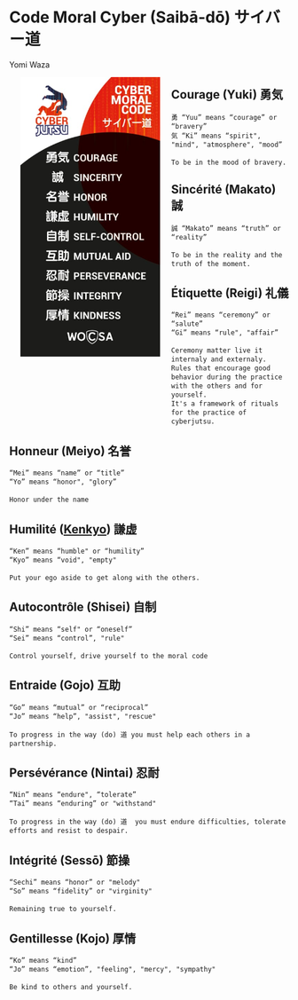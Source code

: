 # Code Moral Cyber (Saibā-dō) サイバー道

Yomi Waza

<img align="left" width="50%" src="./img/moral-code.jpeg"  style="vertical-align:middle;margin:0px 20px">

## Courage (Yuki) 勇気

    勇 “Yuu” means “courage” or “bravery”
    気 “Ki” means “spirit", "mind", "atmosphere", "mood”
    
    To be in the mood of bravery.

## Sincérité (Makato) 誠

    誠 “Makato” means “truth” or “reality”
    
    To be in the reality and the truth of the moment.

## Étiquette (Reigi) 礼儀

    “Rei” means “ceremony” or “salute”
    “Gi” means “rule", "affair”
    
    Ceremony matter live it internaly and externaly. 
    Rules that encourage good behavior during the practice with the others and for yourself.
    It's a framework of rituals for the practice of cyberjutsu.

## Honneur (Meiyo) 名誉

    “Mei” means “name” or “title”
    “Yo” means “honor", "glory”
    
    Honor under the name

## Humilité ([Kenkyo](https://interculturalwordsensei.org/kenkyo/)) 謙虚

    “Ken” means “humble" or “humility”
    “Kyo” means “void", "empty"
    
    Put your ego aside to get along with the others.

## Autocontrôle (Shisei) 自制

    “Shi” means “self" or “oneself”
    “Sei” means “control”, "rule"
    
    Control yourself, drive yourself to the moral code

## Entraide (Gojo) 互助

    “Go” means “mutual” or “reciprocal”
    “Jo” means “help”, "assist", "rescue"
    
    To progress in the way (do) 道 you must help each others in a partnership.

## Persévérance (Nintai) 忍耐

    “Nin” means “endure", “tolerate”
    “Tai” means “enduring” or "withstand"
    
    To progress in the way (do) 道  you must endure difficulties, tolerate efforts and resist to despair.

## Intégrité (Sessō) 節操

    “Sechi” means “honor” or "melody"
    “So” means “fidelity” or "virginity"
    
    Remaining true to yourself.

## Gentillesse (Kojo) 厚情

    “Ko” means “kind”
    “Jo” means “emotion”, "feeling", "mercy", "sympathy"
    
    Be kind to others and yourself.
